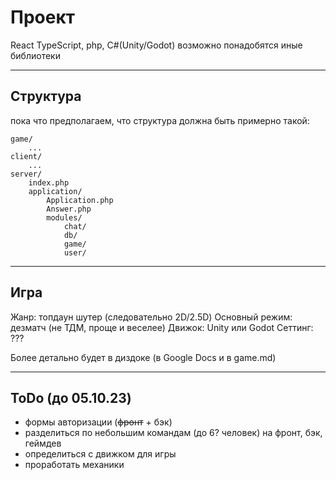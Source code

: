 # Проект

React TypeScript, php, C#(Unity/Godot)
возможно понадобятся иные библиотеки

---

## Структура

пока что предполагаем, что структура должна быть примерно такой:

```
game/
    ...
client/
    ...
server/
    index.php
    application/
        Application.php
        Answer.php
        modules/
            chat/
            db/
            game/
            user/
```

---

## Игра

Жанр: топдаун шутер (следовательно 2D/2.5D)
Основный режим: дезматч (не ТДМ, проще и веселее)
Движок: Unity или Godot
Сеттинг: ???

Более детально будет в диздоке (в Google Docs и в game.md)

---

## ToDo (до 05.10.23)

* формы авторизации (~~фронт~~ + бэк)
* разделиться по небольшим командам (до 6? человек) на фронт, бэк, геймдев
* определиться с движком для игры
* проработать механики
